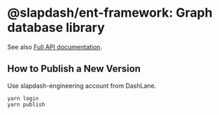 # @slapdash/ent-framework: Graph database library

See also [Full API documentation](https://github.com/time-loop/slapdash/blob/master/packages/ent-framework/docs/modules.md).

## How to Publish a New Version

Use slapdash-engineering account from DashLane.

    yarn login
    yarn publish
